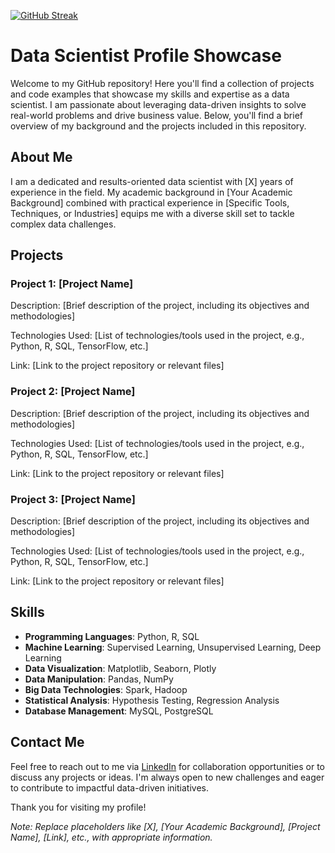 [![GitHub Streak](https://streak-stats.demolab.com/?user=pikachu89)](https://git.io/streak-stats)

# Data Scientist Profile Showcase

Welcome to my GitHub repository! Here you'll find a collection of projects and code examples that showcase my skills and expertise as a data scientist. I am passionate about leveraging data-driven insights to solve real-world problems and drive business value. Below, you'll find a brief overview of my background and the projects included in this repository.

## About Me

I am a dedicated and results-oriented data scientist with [X] years of experience in the field. My academic background in [Your Academic Background] combined with practical experience in [Specific Tools, Techniques, or Industries] equips me with a diverse skill set to tackle complex data challenges.

## Projects

### Project 1: [Project Name]

Description: [Brief description of the project, including its objectives and methodologies]

Technologies Used: [List of technologies/tools used in the project, e.g., Python, R, SQL, TensorFlow, etc.]

Link: [Link to the project repository or relevant files]

### Project 2: [Project Name]

Description: [Brief description of the project, including its objectives and methodologies]

Technologies Used: [List of technologies/tools used in the project, e.g., Python, R, SQL, TensorFlow, etc.]

Link: [Link to the project repository or relevant files]

### Project 3: [Project Name]

Description: [Brief description of the project, including its objectives and methodologies]

Technologies Used: [List of technologies/tools used in the project, e.g., Python, R, SQL, TensorFlow, etc.]

Link: [Link to the project repository or relevant files]

## Skills

- **Programming Languages**: Python, R, SQL
- **Machine Learning**: Supervised Learning, Unsupervised Learning, Deep Learning
- **Data Visualization**: Matplotlib, Seaborn, Plotly
- **Data Manipulation**: Pandas, NumPy
- **Big Data Technologies**: Spark, Hadoop
- **Statistical Analysis**: Hypothesis Testing, Regression Analysis
- **Database Management**: MySQL, PostgreSQL

## Contact Me

Feel free to reach out to me via [LinkedIn](https://www.linkedin.com/in/yourprofile) for collaboration opportunities or to discuss any projects or ideas. I'm always open to new challenges and eager to contribute to impactful data-driven initiatives.

Thank you for visiting my profile!

*Note: Replace placeholders like [X], [Your Academic Background], [Project Name], [Link], etc., with appropriate information.*
